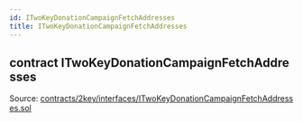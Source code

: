 ```yaml
---
id: ITwoKeyDonationCampaignFetchAddresses
title: ITwoKeyDonationCampaignFetchAddresses
---
```


<div class="contract-doc"><div class="contract"><h2 class="contract-header"><span class="contract-kind">contract</span> ITwoKeyDonationCampaignFetchAddresses</h2><div class="source">Source: <a href="https://github.com/2keynet/web3-alpha/blob/v0.0.3/contracts/2key/interfaces/ITwoKeyDonationCampaignFetchAddresses.sol" target="_blank">contracts/2key/interfaces/ITwoKeyDonationCampaignFetchAddresses.sol</a></div></div></div>

